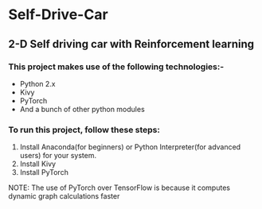 # Self-Drive-Car
## 2-D Self driving car with Reinforcement learning 

### This project makes use of the following technologies:-

* Python 2.x
* Kivy
* PyTorch
* And a bunch of other python modules

### To run this project, follow these steps:
1. Install Anaconda(for beginners) or Python Interpreter(for advanced users) for your system.
1. Install Kivy 
1. Install PyTorch

NOTE: The use of PyTorch over TensorFlow is because it computes dynamic graph calculations faster
